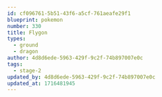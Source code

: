 ```yaml
---
id: cf096761-5b51-43f6-a5cf-761aeafe29f1
blueprint: pokemon
number: 330
title: Flygon
types:
  - ground
  - dragon
author: 4d8d6ede-5963-429f-9c2f-74b897007e0c
tags:
  - stage-2
updated_by: 4d8d6ede-5963-429f-9c2f-74b897007e0c
updated_at: 1716481945
---
```

